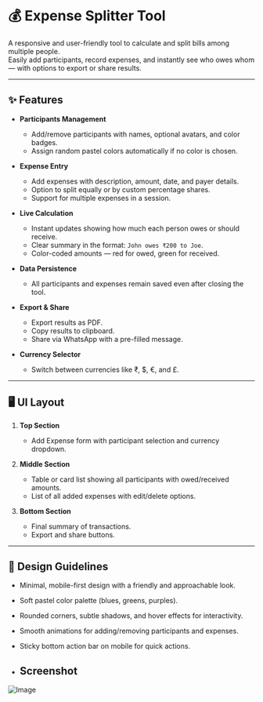# 💰 Expense Splitter Tool

A responsive and user-friendly tool to calculate and split bills among multiple people.  
Easily add participants, record expenses, and instantly see who owes whom — with options to export or share results.

---

## ✨ Features

- **Participants Management**
  - Add/remove participants with names, optional avatars, and color badges.
  - Assign random pastel colors automatically if no color is chosen.

- **Expense Entry**
  - Add expenses with description, amount, date, and payer details.
  - Option to split equally or by custom percentage shares.
  - Support for multiple expenses in a session.

- **Live Calculation**
  - Instant updates showing how much each person owes or should receive.
  - Clear summary in the format: `John owes ₹200 to Joe`.
  - Color-coded amounts — red for owed, green for received.

- **Data Persistence**
  - All participants and expenses remain saved even after closing the tool.

- **Export & Share**
  - Export results as PDF.
  - Copy results to clipboard.
  - Share via WhatsApp with a pre-filled message.

- **Currency Selector**
  - Switch between currencies like ₹, $, €, and £.

---

## 🖥️ UI Layout

1. **Top Section**
   - Add Expense form with participant selection and currency dropdown.

2. **Middle Section**
   - Table or card list showing all participants with owed/received amounts.
   - List of all added expenses with edit/delete options.

3. **Bottom Section**
   - Final summary of transactions.
   - Export and share buttons.

---

## 🎨 Design Guidelines

- Minimal, mobile-first design with a friendly and approachable look.
- Soft pastel color palette (blues, greens, purples).
- Rounded corners, subtle shadows, and hover effects for interactivity.
- Smooth animations for adding/removing participants and expenses.
- Sticky bottom action bar on mobile for quick actions.

- ## Screenshot
![Image](https://github.com/user-attachments/assets/5faca900-d7a6-4953-9f81-c481fc147025)
